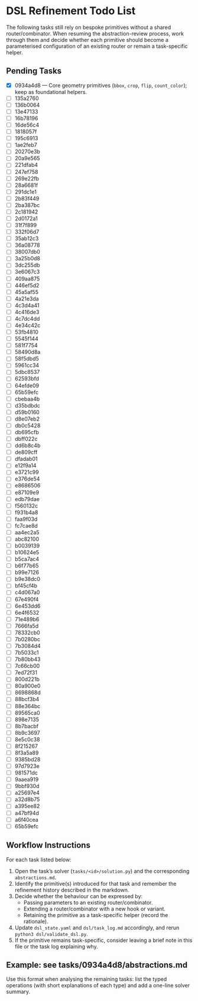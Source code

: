 # DSL Refinement Todo List

The following tasks still rely on bespoke primitives without a shared router/combinator. When resuming the abstraction-review process, work through them and decide whether each primitive should become a parameterised configuration of an existing router or remain a task-specific helper.

## Pending Tasks

- [x] 0934a4d8 — Core geometry primitives (`bbox`, `crop`, `flip`, `count_color`); keep as foundational helpers.
- [ ] 135a2760
- [ ] 136b0064
- [ ] 13e47133
- [ ] 16b78196
- [ ] 16de56c4
- [ ] 1818057f
- [ ] 195c6913
- [ ] 1ae2feb7
- [ ] 20270e3b
- [ ] 20a9e565
- [ ] 221dfab4
- [ ] 247ef758
- [ ] 269e22fb
- [ ] 28a6681f
- [ ] 291dc1e1
- [ ] 2b83f449
- [ ] 2ba387bc
- [ ] 2c181942
- [ ] 2d0172a1
- [ ] 31f7f899
- [ ] 332f06d7
- [ ] 35ab12c3
- [ ] 36a08778
- [ ] 38007db0
- [ ] 3a25b0d8
- [ ] 3dc255db
- [ ] 3e6067c3
- [ ] 409aa875
- [ ] 446ef5d2
- [ ] 45a5af55
- [ ] 4a21e3da
- [ ] 4c3d4a41
- [ ] 4c416de3
- [ ] 4c7dc4dd
- [ ] 4e34c42c
- [ ] 53fb4810
- [ ] 5545f144
- [ ] 581f7754
- [ ] 58490d8a
- [ ] 58f5dbd5
- [ ] 5961cc34
- [ ] 5dbc8537
- [ ] 62593bfd
- [ ] 64efde09
- [ ] 65b59efc
- [ ] cbebaa4b
- [ ] d35bdbdc
- [ ] d59b0160
- [ ] d8e07eb2
- [ ] db0c5428
- [ ] db695cfb
- [ ] dbff022c
- [ ] dd6b8c4b
- [ ] de809cff
- [ ] dfadab01
- [ ] e12f9a14
- [ ] e3721c99
- [ ] e376de54
- [ ] e8686506
- [ ] e87109e9
- [ ] edb79dae
- [ ] f560132c
- [ ] f931b4a8
- [ ] faa9f03d
- [ ] fc7cae8d
- [ ] aa4ec2a5
- [ ] abc82100
- [ ] b0039139
- [ ] b10624e5
- [ ] b5ca7ac4
- [ ] b6f77b65
- [ ] b99e7126
- [ ] b9e38dc0
- [ ] bf45cf4b
- [ ] c4d067a0
- [ ] 67e490f4
- [ ] 6e453dd6
- [ ] 6e4f6532
- [ ] 71e489b6
- [ ] 7666fa5d
- [ ] 78332cb0
- [ ] 7b0280bc
- [ ] 7b3084d4
- [ ] 7b5033c1
- [ ] 7b80bb43
- [ ] 7c66cb00
- [ ] 7ed72f31
- [ ] 800d221b
- [ ] 80a900e0
- [ ] 8698868d
- [ ] 88bcf3b4
- [ ] 88e364bc
- [ ] 89565ca0
- [ ] 898e7135
- [ ] 8b7bacbf
- [ ] 8b9c3697
- [ ] 8e5c0c38
- [ ] 8f215267
- [ ] 8f3a5a89
- [ ] 9385bd28
- [ ] 97d7923e
- [ ] 981571dc
- [ ] 9aaea919
- [ ] 9bbf930d
- [ ] a25697e4
- [ ] a32d8b75
- [ ] a395ee82
- [ ] a47bf94d
- [ ] a6f40cea
- [ ] 65b59efc

## Workflow Instructions

For each task listed below:
1. Open the task’s solver (`tasks/<id>/solution.py`) and the corresponding `abstractions.md`.
2. Identify the primitive(s) introduced for that task and remember the refinement history described in the markdown.
3. Decide whether the behaviour can be expressed by:
   - Passing parameters to an existing router/combinator.
   - Extending a router/combinator with a new hook or variant.
   - Retaining the primitive as a task-specific helper (record the rationale).
4. Update `dsl_state.yaml` and `dsl/task_log.md` accordingly, and rerun `python3 dsl/validate_dsl.py`.
5. If the primitive remains task-specific, consider leaving a brief note in this file or the task log explaining why.


## Example: see tasks/0934a4d8/abstractions.md



Use this format when analysing the remaining tasks: list the typed operations (with short explanations of each type) and add a one-line solver summary.
